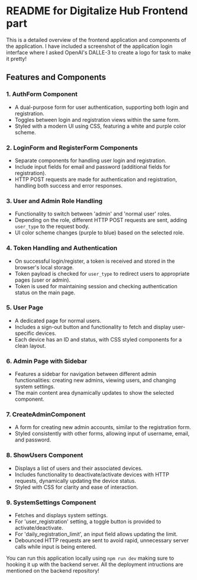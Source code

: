 # README for Digitalize Hub Frontend part

This is a detailed overview of the frontend application and components of the application.
I have included a screenshot of the application login interface where I asked OpenAI's DALLE-3 to create a logo for task to make it pretty!

## Features and Components

### 1. **AuthForm Component**
- A dual-purpose form for user authentication, supporting both login and registration.
- Toggles between login and registration views within the same form.
- Styled with a modern UI using CSS, featuring a white and purple color scheme.

### 2. **LoginForm and RegisterForm Components**
- Separate components for handling user login and registration.
- Include input fields for email and password (additional fields for registration).
- HTTP POST requests are made for authentication and registration, handling both success and error responses.

### 3. **User and Admin Role Handling**
- Functionality to switch between 'admin' and 'normal user' roles.
- Depending on the role, different HTTP POST requests are sent, adding `user_type` to the request body.
- UI color scheme changes (purple to blue) based on the selected role.

### 4. **Token Handling and Authentication**
- On successful login/register, a token is received and stored in the browser's local storage.
- Token payload is checked for `user_type` to redirect users to appropriate pages (user or admin).
- Token is used for maintaining session and checking authentication status on the main page.

### 5. **User Page**
- A dedicated page for normal users.
- Includes a sign-out button and functionality to fetch and display user-specific devices.
- Each device has an ID and status, with CSS styled components for a clean layout.

### 6. **Admin Page with Sidebar**
- Features a sidebar for navigation between different admin functionalities: creating new admins, viewing users, and changing system settings.
- The main content area dynamically updates to show the selected component.

### 7. **CreateAdminComponent**
- A form for creating new admin accounts, similar to the registration form.
- Styled consistently with other forms, allowing input of username, email, and password.

### 8. **ShowUsers Component**
- Displays a list of users and their associated devices.
- Includes functionality to deactivate/activate devices with HTTP requests, dynamically updating the device status.
- Styled with CSS for clarity and ease of interaction.

### 9. **SystemSettings Component**
- Fetches and displays system settings.
- For 'user_registration' setting, a toggle button is provided to activate/deactivate.
- For 'daily_registration_limit', an input field allows updating the limit.
- Debounced HTTP requests are sent to avoid rapid, unnecessary server calls while input is being entered.


You can run this application locally using `npm run dev` making sure to hooking it up with the backend server.
All the deployment intructions are mentioned on the backend repository!